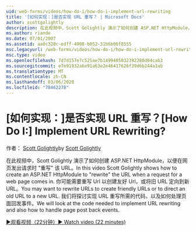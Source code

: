 ```yaml
---
uid: web-forms/videos/how-do-i/how-do-i-implement-url-rewriting
title: '[如何实现：]是否实现 URL 重写？ | Microsoft Docs'
author: scottgolightly
description: 在此视频中，Scott Golightly 演示了如何创建 ASP.NET HttpModule，以便在对网页的请求进入时重写 URL。 你可能想要重写 。
ms.author: riande
ms.date: 07/01/2007
ms.assetid: aa0c328c-edff-4908-b052-31b6b06f8555
msc.legacyurl: /web-forms/videos/how-do-i/how-do-i-implement-url-rewriting
msc.type: video
ms.openlocfilehash: 7d7d157e7c525ae7b1499405032392280d04cab3
ms.sourcegitcommit: e7e91932a6e91a63e2e46417626f39d6b244a3ab
ms.translationtype: MT
ms.contentlocale: zh-CN
ms.lasthandoff: 03/06/2020
ms.locfileid: "78462278"
---
```

# <a name="how-do-i-implement-url-rewriting"></a><span data-ttu-id="a82dd-105">[如何实现：]是否实现 URL 重写？</span><span class="sxs-lookup"><span data-stu-id="a82dd-105">[How Do I:] Implement URL Rewriting?</span></span>

<span data-ttu-id="a82dd-106">作者： [Scott Golightly](https://github.com/scottgolightly)</span><span class="sxs-lookup"><span data-stu-id="a82dd-106">by [Scott Golightly](https://github.com/scottgolightly)</span></span>

<span data-ttu-id="a82dd-107">在此视频中，Scott Golightly 演示了如何创建 ASP.NET HttpModule，以便在网页发出请求时 "重写" 该 URL。</span><span class="sxs-lookup"><span data-stu-id="a82dd-107">In this video Scott Golightly shows how to create an ASP.NET HttpModule to "rewrite" the URL when a request for a web page comes in.</span></span> <span data-ttu-id="a82dd-108">你可能需要重写 Url 以创建友好 Url，或将旧 URL 定向到新 URL。</span><span class="sxs-lookup"><span data-stu-id="a82dd-108">You may want to rewrite URLs to create friendly URLs or to direct an old URL to a new URL.</span></span> <span data-ttu-id="a82dd-109">我们将探讨实现 URL 重写所需的代码，以及如何处理页面回发事件。</span><span class="sxs-lookup"><span data-stu-id="a82dd-109">We will look at the code needed to implement URL rewriting and also how to handle page post back events.</span></span>

[<span data-ttu-id="a82dd-110">&#9654;观看视频（22分钟）</span><span class="sxs-lookup"><span data-stu-id="a82dd-110">&#9654; Watch video (22 minutes)</span></span>](https://channel9.msdn.com/Blogs/ASP-NET-Site-Videos/how-do-i-implement-url-rewriting)
